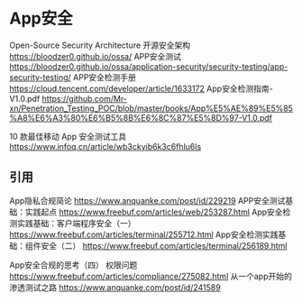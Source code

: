 # App安全


Open-Source Security Architecture 开源安全架构
https://bloodzer0.github.io/ossa/
APP安全测试
https://bloodzer0.github.io/ossa/application-security/security-testing/app-security-testing/
APP安全检测手册
https://cloud.tencent.com/developer/article/1633172
App安全检测指南-V1.0.pdf
https://github.com/Mr-xn/Penetration_Testing_POC/blob/master/books/App%E5%AE%89%E5%85%A8%E6%A3%80%E6%B5%8B%E6%8C%87%E5%8D%97-V1.0.pdf

10 款最佳移动 App 安全测试工具
https://www.infoq.cn/article/wb3ckyib6k3c6fhlu6ls

## 引用
App隐私合规简论
https://www.anquanke.com/post/id/229219
APP安全测试基础：实践起点
https://www.freebuf.com/articles/web/253287.html
App安全检测实践基础：客户端程序安全（一）
https://www.freebuf.com/articles/terminal/255712.html
App安全检测实践基础：组件安全（二）
https://www.freebuf.com/articles/terminal/256189.html

App安全合规的思考（四） 权限问题
https://www.freebuf.com/articles/compliance/275082.html
从一个app开始的渗透测试之路
https://www.anquanke.com/post/id/241589